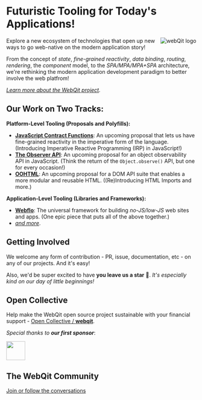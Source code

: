 # Futuristic Tooling for Today's Applications!

<img src="https://webqit.io/assets/img/logo/logo-130x130.png" alt="webQit logo" align="right" />

Explore a new ecosystem of technologies that open up new ways to go web-native on the modern application story!

From the concept of *state*, *fine-grained reactivity*, *data binding*, *routing*, *rendering*, the *component* model, to the *SPA/MPA/MPA+SPA* architecture, we're rethinking the modern application development paradigm to better involve the web platfrom!

*[Learn more about the WebQit project](https://github.com/webqit).*

## Our Work on Two Tracks:

**Platform-Level Tooling (Proposals and Polyfills):**

- **[JavaScript Contract Functions](https://github.com/webqit/subscript)**: An upcoming proposal that lets us have fine-grained reactivity in the imperative form of the language. (Introducing Imperative Reactive Programming (IRP) in JavaScript!)
- **[The Observer API](https://github.com/webqit/observer)**: An upcoming proposal for an object observability API in JavaScript. (Think the return of the `Object.observe()` API, but one for every occasion!)
- **[OOHTML](https://github.com/webqit/oohtml)**: An upcoming proposal for a DOM API suite that enables a more modular and reusable HTML. ((Re)Introducing HTML Imports and more.)

**Application-Level Tooling (Libraries and Frameworks):**

- **[Webflo](https://github.com/webqit/webflo)**: The universal framework for building *no-JS/low-JS* web sites and apps. (One epic piece that puts all of the above together.)
- *[and more](https://github.com/webqit)*.

## Getting Involved

We welcome any form of contribution - PR, issue, documentation, etc - on any of our projects. And it's easy!

Also, we'd be super excited to have **you leave us a star** 🌟. _It's especially kind on our day of little beginnings!_

## Open Collective

Help make the WebQit open source project sustainable with your financial support - [Open Collective / **webqit**](https://opencollective.com/webqit).

_Special thanks to **our first sponsor**_:

<a href="https://github.com/ejiro-design"><img src="https://avatars.githubusercontent.com/u/79667751?s=96&v=4" height="50px" /></a>

## The WebQit Community

[Join or follow the conversations](https://github.com/webqit/webqit/discussions)
